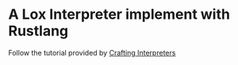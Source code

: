 # A Lox Interpreter implement with Rustlang

Follow the tutorial provided by [Crafting Interpreters](http://craftinginterpreters.com/contents.html)
